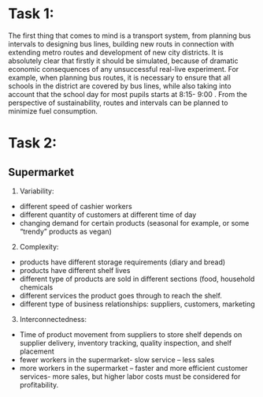 # Task 1:
The first thing that comes to mind is a transport system, from planning bus intervals  to designing bus lines, building new routs in connection with extending metro routes and development of new city districts. It is absolutely clear that firstly it should be simulated, because of dramatic economic consequences of any unsuccessful real-live experiment. For example, when planning bus routes, it is necessary to ensure that all schools in the district are covered by bus lines, while also taking into account that the school day for most pupils starts at 8:15- 9:00 . From the perspective of sustainability, routes and intervals can be planned to minimize fuel consumption.

# Task 2:

## Supermarket

1. Variability:
- different speed of cashier workers
- different quantity of customers at different time of day
- changing demand for certain products (seasonal for example, or some “trendy” products as vegan)

2. Complexity:
- products have different storage requirements (diary and bread)
- products have  different shelf lives
- different type of products are sold in different sections (food, household chemicals
- different services the product goes through to reach the shelf.
- different type of business relationships: suppliers, customers, marketing

3. Interconnectedness:
- Time of product movement from suppliers to store shelf depends on supplier delivery, inventory tracking, quality inspection, and shelf placement
- fewer workers in the supermarket- slow service – less sales
- more  workers in the supermarket – faster and more efficient customer services- more sales, but higher labor costs must be considered for profitability.